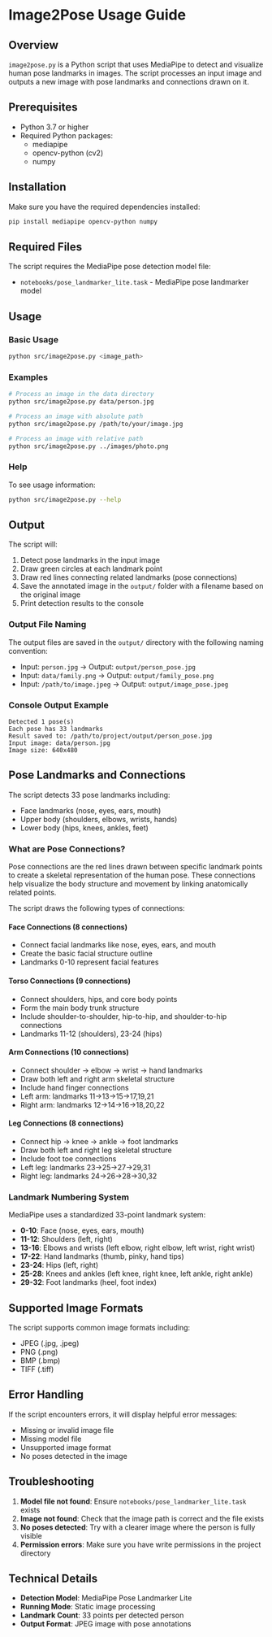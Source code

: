 # Image2Pose Usage Guide

## Overview

`image2pose.py` is a Python script that uses MediaPipe to detect and visualize human pose landmarks in images. The script processes an input image and outputs a new image with pose landmarks and connections drawn on it.

## Prerequisites

- Python 3.7 or higher
- Required Python packages:
  - mediapipe
  - opencv-python (cv2)
  - numpy

## Installation

Make sure you have the required dependencies installed:

```bash
pip install mediapipe opencv-python numpy
```

## Required Files

The script requires the MediaPipe pose detection model file:
- `notebooks/pose_landmarker_lite.task` - MediaPipe pose landmarker model

## Usage

### Basic Usage

```bash
python src/image2pose.py <image_path>
```

### Examples

```bash
# Process an image in the data directory
python src/image2pose.py data/person.jpg

# Process an image with absolute path
python src/image2pose.py /path/to/your/image.jpg

# Process an image with relative path
python src/image2pose.py ../images/photo.png
```

### Help

To see usage information:

```bash
python src/image2pose.py --help
```

## Output

The script will:
1. Detect pose landmarks in the input image
2. Draw green circles at each landmark point
3. Draw red lines connecting related landmarks (pose connections)
4. Save the annotated image in the `output/` folder with a filename based on the original image
5. Print detection results to the console

### Output File Naming

The output files are saved in the `output/` directory with the following naming convention:
- Input: `person.jpg` → Output: `output/person_pose.jpg`
- Input: `data/family.png` → Output: `output/family_pose.png`
- Input: `/path/to/image.jpeg` → Output: `output/image_pose.jpeg`

### Console Output Example

```
Detected 1 pose(s)
Each pose has 33 landmarks
Result saved to: /path/to/project/output/person_pose.jpg
Input image: data/person.jpg
Image size: 640x480
```

## Pose Landmarks and Connections

The script detects 33 pose landmarks including:
- Face landmarks (nose, eyes, ears, mouth)
- Upper body (shoulders, elbows, wrists, hands)
- Lower body (hips, knees, ankles, feet)

### What are Pose Connections?

Pose connections are the red lines drawn between specific landmark points to create a skeletal representation of the human pose. These connections help visualize the body structure and movement by linking anatomically related points.

The script draws the following types of connections:

#### Face Connections (8 connections)
- Connect facial landmarks like nose, eyes, ears, and mouth
- Create the basic facial structure outline
- Landmarks 0-10 represent facial features

#### Torso Connections (9 connections)  
- Connect shoulders, hips, and core body points
- Form the main body trunk structure
- Include shoulder-to-shoulder, hip-to-hip, and shoulder-to-hip connections
- Landmarks 11-12 (shoulders), 23-24 (hips)

#### Arm Connections (10 connections)
- Connect shoulder → elbow → wrist → hand landmarks
- Draw both left and right arm skeletal structure
- Include hand finger connections
- Left arm: landmarks 11→13→15→17,19,21
- Right arm: landmarks 12→14→16→18,20,22

#### Leg Connections (8 connections)
- Connect hip → knee → ankle → foot landmarks  
- Draw both left and right leg skeletal structure
- Include foot toe connections
- Left leg: landmarks 23→25→27→29,31
- Right leg: landmarks 24→26→28→30,32

### Landmark Numbering System

MediaPipe uses a standardized 33-point landmark system:
- **0-10**: Face (nose, eyes, ears, mouth)
- **11-12**: Shoulders (left, right)
- **13-16**: Elbows and wrists (left elbow, right elbow, left wrist, right wrist)
- **17-22**: Hand landmarks (thumb, pinky, hand tips)
- **23-24**: Hips (left, right)
- **25-28**: Knees and ankles (left knee, right knee, left ankle, right ankle)
- **29-32**: Foot landmarks (heel, foot index)

## Supported Image Formats

The script supports common image formats including:
- JPEG (.jpg, .jpeg)
- PNG (.png)
- BMP (.bmp)
- TIFF (.tiff)

## Error Handling

If the script encounters errors, it will display helpful error messages:
- Missing or invalid image file
- Missing model file
- Unsupported image format
- No poses detected in the image

## Troubleshooting

1. **Model file not found**: Ensure `notebooks/pose_landmarker_lite.task` exists
2. **Image not found**: Check that the image path is correct and the file exists
3. **No poses detected**: Try with a clearer image where the person is fully visible
4. **Permission errors**: Make sure you have write permissions in the project directory

## Technical Details

- **Detection Model**: MediaPipe Pose Landmarker Lite
- **Running Mode**: Static image processing
- **Landmark Count**: 33 points per detected person
- **Output Format**: JPEG image with pose annotations 